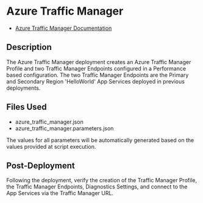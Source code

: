 # Azure Traffic Manager

- [Azure Traffic Manager Documentation](https://docs.microsoft.com/en-us/azure/traffic-manager/ "Azure Traffic Manager Documentation")

## Description

The Azure Traffic Manager deployment creates an Azure Traffic Manager Profile
and two Traffic Manager Endpoints configured in a Performance based
configuration. The two Traffic Manager Endpoints are the Primary and Secondary
Region 'HelloWorld' App Services deployed in previous deployments.

## Files Used

- azure_traffic_manager.json
- azure_traffic_manager.parameters.json

The values for all parameters will be automatically generated based on the
values provided at script execution.

## Post-Deployment

Following the deployment, verify the creation of the Traffic Manager Profile,
the Traffic Manager Endpoints, Diagnostics Settings, and connect to the App
Services via the Traffic Manager URL.
